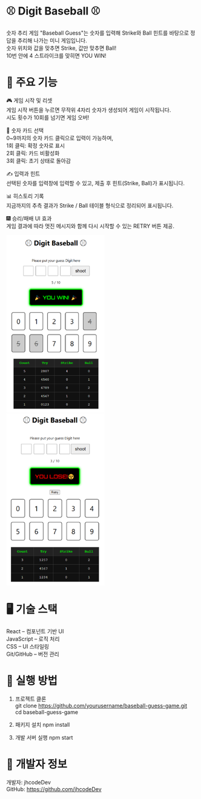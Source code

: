 # ⚾ Digit Baseball ⚾  

숫자 추리 게임 "Baseball Guess"는 숫자를 입력해 Strike와 Ball 힌트를 바탕으로 정답을 추리해 나가는 미니 게임입니다.  
숫자 위치와 값을 맞추면 Strike, 값만 맞추면 Ball!  
10번 안에 4 스트라이크를 맞히면 YOU WIN!



# 📌 주요 기능
🎮 게임 시작 및 리셋  
게임 시작 버튼을 누르면 무작위 4자리 숫자가 생성되어 게임이 시작됩니다.  
시도 횟수가 10회를 넘기면 게임 오버!

🧠 숫자 카드 선택  
0~9까지의 숫자 카드 클릭으로 입력이 가능하며,  
1회 클릭: 확정 숫자로 표시  
2회 클릭: 카드 비활성화  
3회 클릭: 초기 상태로 돌아감  

✍️ 입력과 힌트  
선택된 숫자를 입력창에 입력할 수 있고, 제출 후 힌트(Strike, Ball)가 표시됩니다.

📊 히스토리 기록  
지금까지의 추측 결과가 Strike / Ball 테이블 형식으로 정리되어 표시됩니다.

🎆 승리/패배 UI 효과  
게임 결과에 따라 멋진 메시지와 함께 다시 시작할 수 있는 RETRY 버튼 제공.


![게임 스크린샷](./public/README_components/img_1.png)
![게임 스크린샷](./public/README_components/img_2.png)


# 🖥️ 기술 스택
React – 컴포넌트 기반 UI  
JavaScript – 로직 처리  
CSS – UI 스타일링  
Git/GitHub – 버전 관리  


# 🧪 실행 방법

1. 프로젝트 클론  
git clone https://github.com/yourusername/baseball-guess-game.git  
cd baseball-guess-game  

2. 패키지 설치
npm install

3. 개발 서버 실행
npm start




# 👤 개발자 정보
개발자: jhcodeDev  
GitHub: https://github.com/jhcodeDev  
